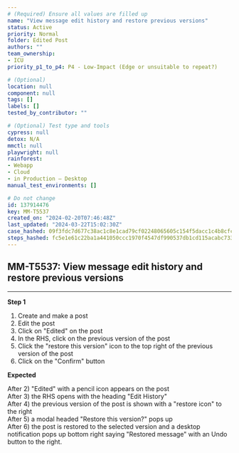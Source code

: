 ```yaml
---
# (Required) Ensure all values are filled up
name: "View message edit history and restore previous versions"
status: Active
priority: Normal
folder: Edited Post
authors: ""
team_ownership: 
- ICU
priority_p1_to_p4: P4 - Low-Impact (Edge or unsuitable to repeat?)

# (Optional)
location: null
component: null
tags: []
labels: []
tested_by_contributor: ""

# (Optional) Test type and tools
cypress: null
detox: N/A
mmctl: null
playwright: null
rainforest: 
- Webapp
- Cloud
- in Production — Desktop
manual_test_environments: []

# Do not change
id: 137914476
key: MM-T5537
created_on: "2024-02-20T07:46:48Z"
last_updated: "2024-03-22T15:02:30Z"
case_hashed: 09f3fdc7d677c38ac1c8e1cad79cf02248065605c154f5dacc1c4b8cfcafa82c6eade01998827958e633d6e7ccf3560a
steps_hashed: fc5e1e61c22ba1a441050ccc1970f4547df990537db1cd115acabc7337075cb56bb4fe8903b6ad9c7b89e555e3d2f84b
---
```


<!-- (Auto-generated) Based on frontmatter's "key" and "name" -->

## MM-T5537: View message edit history and restore previous versions

---

**Step 1**

1. Create and make a post
2. Edit the post
3. Click on "Edited" on the post
4. In the RHS, click on the previous version of the post
5. Click the "restore this version" icon to the top right of the previous version of the post
6. Click on the "Confirm" button

**Expected**

After 2) "Edited" with a pencil icon appears on the post\
After 3) the RHS opens with the heading "Edit History"\
After 4) the previous version of the post is shown with a "restore icon" to the right\
After 5) a modal headed "Restore this version?" pops up\
After 6) the post is restored to the selected version and a desktop notification pops up bottom right saying "Restored message" with an Undo button to the right.
